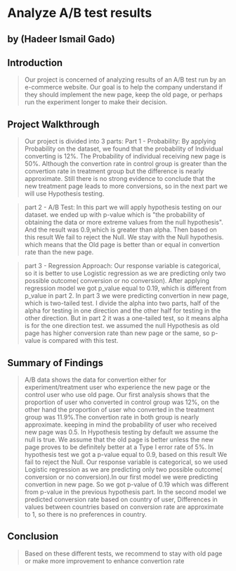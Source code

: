 # Analyze A/B test results
## by (Hadeer Ismail Gado)


## Introduction

>Our project is concerned of analyzing results of an A/B test run by an e-commerce website. Our goal is to help the company understand if they should implement the new page, keep the old page, or perhaps run the experiment longer to make their decision.

## Project Walkthrough

>Our project is divided into 3 parts:
>Part 1 - Probability:
  >By applying Probability on the dataset, we found that the probability of Individual converting is 12%. The Probability of individual receiving new page is 50%. Although the convertion rate in control group is greater than the convertion rate in treatment group but the difference is nearly approximate. Still there is no strong evidence to conclude that the new treatment page leads to more conversions, so in the next part we will use Hypothesis testing.

>part 2 - A/B Test:
  >In this part we will apply hypothesis testing on our dataset. we ended up with p-value which is "the probability of obtaining the data or more extreme values from the null hypothesis". And the result was 0.9,which is greater than alpha. Then based on this result We fail to reject the Null.
  >We stay with the Null hypothesis. which means that the Old page is better than or equal in convertion rate than the new page.

>part 3 - Regression Approach:
  >Our response variable is categorical, so it is better to use Logistic regression as we are predicting only two possible outcome( conversion or no conversion).
  >After applying regression model we got p_value equal to 0.19, which is different from p_value in part 2. In part 3 we were predicting convertion in new page, which is two-tailed test. I divide the alpha into two parts, half of the alpha for testing in one direction and the other half for testing in the other direction. But in part 2 it was a one-tailed test, so it means alpha is for the one direction test. we assumed the null Hypothesis as old page has higher conversion rate than new page or the same, so p-value is compared with this test.


## Summary of Findings

>A/B data shows the data for convertion either for experiment/treatment user who experience the new page or the control user who use old page. Our first analysis shows that the proportion of user who converted in control group was 12%, on the other hand the proportion of user who converted in the treatment group was 11.9%.The convertion rate in both group is nearly approximate. keeping in mind the probability of user who received new page was 0.5.
>In Hypothesis testing by default we assume the null is true. We assume that the old page is better unless the new page proves to be definitely better at a Type I error rate of 5%. In hypothesis test we got a p-value equal to 0.9, based on this result We fail to reject the Null.
>Our response variable is categorical, so we used Logistic regression as we are predicting only two possible outcome( conversion or no conversion).In our first model we were predicting convertion in new page. So we got p-value of 0.19 which was different from p-value in the previous hypothesis part. In the second model we predicted conversion rate based on country of user, Differences in values between countries based on conversion rate are approximate to 1, so there is no preferences in country.

## Conclusion

>Based on these different tests, we recommend to stay with old page or make more improvement to enhance convertion rate
